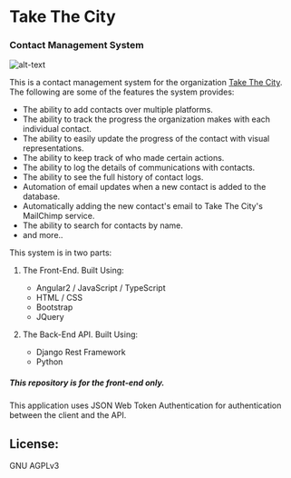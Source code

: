# Take The City
### Contact Management System

![alt-text](https://i.imgur.com/HlLEMTS.png "Take The City")

This is a contact management system for the organization [Take The City](https://takethecity.com/). The following are some of the features the system provides:
* The ability to add contacts over multiple platforms.
* The ability to track the progress the organization makes with each individual contact.
* The ability to easily update the progress of the contact with visual representations.
* The ability to keep track of who made certain actions.
* The ability to log the details of communications with contacts.
* The ability to see the full history of contact logs.
* Automation of email updates when a new contact is added to the database.
* Automatically adding the new contact's email to Take The City's MailChimp service.
* The ability to search for contacts by name.
* and more..

This system is in two parts: 

1. The Front-End. Built Using:
    * Angular2 / JavaScript / TypeScript
    * HTML / CSS 
    * Bootstrap
    * JQuery

2. The Back-End API. Built Using:
    * Django Rest Framework
    * Python

##### This repository is for the front-end only.

This application uses JSON Web Token Authentication for authentication between the client and the API.

## License:

GNU AGPLv3
